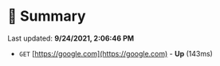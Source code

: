 # 📖 Summary
Last updated: **9/24/2021, 2:06:46 PM**

- `GET` [https://google.com](https://google.com) - **Up** (143ms)
